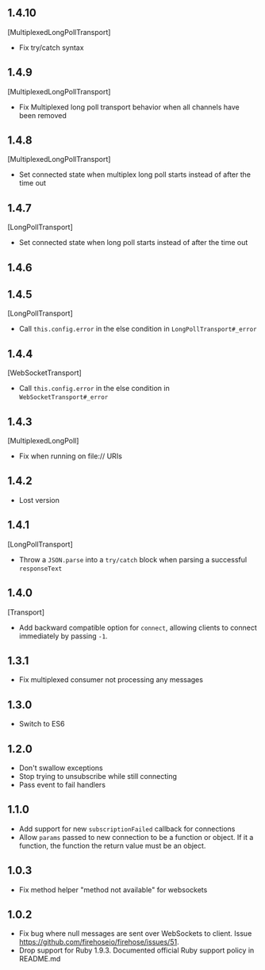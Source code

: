 ## 1.4.10

[MultiplexedLongPollTransport]
- Fix try/catch syntax

## 1.4.9

[MultiplexedLongPollTransport]
- Fix Multiplexed long poll transport behavior when all channels have been removed

## 1.4.8

[MultiplexedLongPollTransport]
- Set connected state when multiplex long poll starts instead of after the time out

## 1.4.7

[LongPollTransport]
- Set connected state when long poll starts instead of after the time out

## 1.4.6


## 1.4.5

[LongPollTransport]
- Call `this.config.error` in the else condition in `LongPollTransport#_error`

## 1.4.4

[WebSocketTransport]
- Call `this.config.error` in the else condition in `WebSocketTransport#_error`

## 1.4.3

[MultiplexedLongPoll]
- Fix when running on file:// URIs

## 1.4.2

- Lost version

## 1.4.1

[LongPollTransport]
- Throw a `JSON.parse` into a `try/catch` block when parsing a successful `responseText`

## 1.4.0

[Transport]
- Add backward compatible option for `connect`, allowing clients to connect immediately by passing `-1`.

## 1.3.1

- Fix multiplexed consumer not processing any messages

## 1.3.0

- Switch to ES6

## 1.2.0

- Don't swallow exceptions
- Stop trying to unsubscribe while still connecting
- Pass event to fail handlers

## 1.1.0

- Add support for new `subscriptionFailed` callback for connections
- Allow `params` passed to new connection to be a function or object. If it a function, the function the return value must be an object.

## 1.0.3

- Fix method helper "method not available" for websockets

## 1.0.2

- Fix bug where null messages are sent over WebSockets to client. Issue https://github.com/firehoseio/firehose/issues/51.
- Drop support for Ruby 1.9.3. Documented official Ruby support policy in README.md
